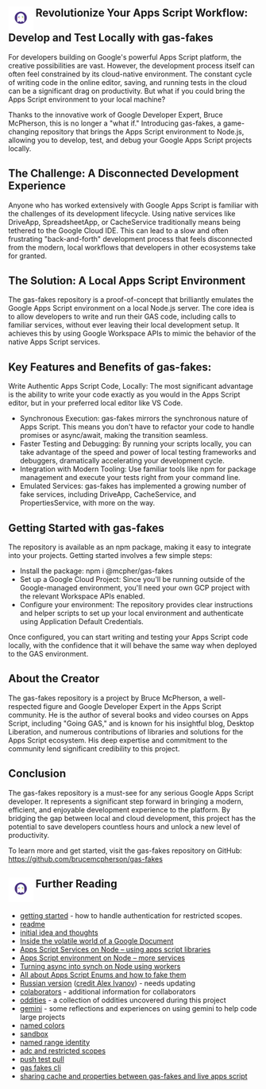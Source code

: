 ## <img src="./logo.png" alt="gas-fakes logo" width="50" align="top">  Revolutionize Your Apps Script Workflow: Develop and Test Locally with gas-fakes
For developers building on Google's powerful Apps Script platform, the creative possibilities are vast. However, the development process itself can often feel constrained by its cloud-native environment. The constant cycle of writing code in the online editor, saving, and running tests in the cloud can be a significant drag on productivity. But what if you could bring the Apps Script environment to your local machine?

Thanks to the innovative work of Google Developer Expert, Bruce McPherson, this is no longer a "what if." Introducing gas-fakes, a game-changing repository that brings the Apps Script environment to Node.js, allowing you to develop, test, and debug your Google Apps Script projects locally.

## The Challenge: A Disconnected Development Experience

Anyone who has worked extensively with Google Apps Script is familiar with the challenges of its development lifecycle. Using native services like DriveApp, SpreadsheetApp, or CacheService traditionally means being tethered to the Google Cloud IDE. This can lead to a slow and often frustrating "back-and-forth" development process that feels disconnected from the modern, local workflows that developers in other ecosystems take for granted.

## The Solution: A Local Apps Script Environment

The gas-fakes repository is a proof-of-concept that brilliantly emulates the Google Apps Script environment on a local Node.js server. The core idea is to allow developers to write and run their GAS code, including calls to familiar services, without ever leaving their local development setup. It achieves this by using Google Workspace APIs to mimic the behavior of the native Apps Script services.

## Key Features and Benefits of gas-fakes:

Write Authentic Apps Script Code, Locally: The most significant advantage is the ability to write your code exactly as you would in the Apps Script editor, but in your preferred local editor like VS Code.

- Synchronous Execution: gas-fakes mirrors the synchronous nature of Apps Script. This means you don't have to refactor your code to handle promises or async/await, making the transition seamless.
- Faster Testing and Debugging: By running your scripts locally, you can take advantage of the speed and power of local testing frameworks and debuggers, dramatically accelerating your development cycle.
- Integration with Modern Tooling: Use familiar tools like npm for package management and execute your tests right from your command line.
- Emulated Services: gas-fakes has implemented a growing number of fake services, including DriveApp, CacheService, and PropertiesService, with more on the way.

## Getting Started with gas-fakes

The repository is available as an npm package, making it easy to integrate into your projects. Getting started involves a few simple steps:

- Install the package: npm i @mcpher/gas-fakes
- Set up a Google Cloud Project: Since you'll be running outside of the Google-managed environment, you'll need your own GCP project with the relevant Workspace APIs enabled.
- Configure your environment: The repository provides clear instructions and helper scripts to set up your local environment and authenticate using Application Default Credentials.

Once configured, you can start writing and testing your Apps Script code locally, with the confidence that it will behave the same way when deployed to the GAS environment.

## About the Creator

The gas-fakes repository is a project by Bruce McPherson, a well-respected figure and Google Developer Expert in the Apps Script community. He is the author of several books and video courses on Apps Script, including "Going GAS," and is known for his insightful blog, Desktop Liberation, and numerous contributions of libraries and solutions for the Apps Script ecosystem. His deep expertise and commitment to the community lend significant credibility to this project.

## Conclusion

The gas-fakes repository is a must-see for any serious Google Apps Script developer. It represents a significant step forward in bringing a modern, efficient, and enjoyable development experience to the platform. By bridging the gap between local and cloud development, this project has the potential to save developers countless hours and unlock a new level of productivity.

To learn more and get started, visit the gas-fakes repository on GitHub: https://github.com/brucemcpherson/gas-fakes

## <img src="./logo.png" alt="gas-fakes logo" width="50" align="top">  Further Reading

- [getting started](GETTING_STARTED.md) - how to handle authentication for restricted scopes.
- [readme](README.md)
- [initial idea and thoughts](https://ramblings.mcpher.com/a-proof-of-concept-implementation-of-apps-script-environment-on-node/)
- [Inside the volatile world of a Google Document](https://ramblings.mcpher.com/inside-the-volatile-world-of-a-google-document/)
- [Apps Script Services on Node – using apps script libraries](https://ramblings.mcpher.com/apps-script-services-on-node-using-apps-script-libraries/)
- [Apps Script environment on Node – more services](https://ramblings.mcpher.com/apps-script-environment-on-node-more-services/)
- [Turning async into synch on Node using workers](https://ramblings.mcpher.com/turning-async-into-synch-on-node-using-workers/)
- [All about Apps Script Enums and how to fake them](https://ramblings.mcpher.com/all-about-apps-script-enums-and-how-to-fake-them/)
- [Russian version](README.RU.md) ([credit Alex Ivanov](https://github.com/oshliaer)) - needs updating
- [colaborators](collaborators.md) - additional information for collaborators
- [oddities](oddities.md) - a collection of oddities uncovered during this project
- [gemini](gemini.md) - some reflections and experiences on using gemini to help code large projects
- [named colors](named-colors.md)
- [sandbox](sandbox.md)
- [named range identity](named-range-identity.md)
- [adc and restricted scopes](https://ramblings.mcpher.com/how-to-allow-access-to-sensitive-scopes-with-application-default-credentials/)
- [push test pull](pull-test-push.md)
- [gas fakes cli](gas-fakes-cli.md)
- [sharing cache and properties between gas-fakes and live apps script](https://ramblings.mcpher.com/sharing-cache-and-properties-between-gas-fakes-and-live-apps-script/)